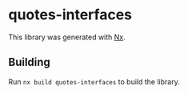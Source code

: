 # quotes-interfaces

This library was generated with [Nx](https://nx.dev).

## Building

Run `nx build quotes-interfaces` to build the library.
